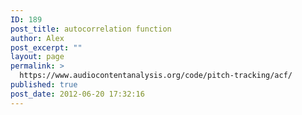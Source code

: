 ```yaml
---
ID: 189
post_title: autocorrelation function
author: Alex
post_excerpt: ""
layout: page
permalink: >
  https://www.audiocontentanalysis.org/code/pitch-tracking/acf/
published: true
post_date: 2012-06-20 17:32:16
---
```

<script src="https://gist-it.appspot.com/https://github.com/alexanderlerch/ACA-Code/blob/master/PitchTimeAcf.m">
</script>